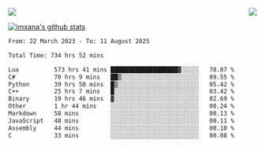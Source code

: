 <p>
  <a href="https://count.getloli.com/"><img src="https://count.getloli.com/get/@xana.readme?theme=moebooru-h"></a>
  <img src="https://weather-icon.journeyad.repl.co/@hangzhou?v=1" align="right">
</p>


<a href="https://github.com/imxana"><img align="center" src="https://github-readme-stats.vercel.app/api?username=imxana&show_icons=true&include_all_commits=true&hide_border=tru&custom_title=imxana%27s%20Github%20Stats" alt="imxana's github stats" /></a> 

<!--START_SECTION:waka-->

```txt
From: 22 March 2023 - To: 11 August 2025

Total Time: 734 hrs 52 mins

Lua          573 hrs 41 mins ███████████████████▓░░░░░   78.07 %
C#           70 hrs 9 mins   ██▒░░░░░░░░░░░░░░░░░░░░░░   09.55 %
Python       39 hrs 50 mins  █▒░░░░░░░░░░░░░░░░░░░░░░░   05.42 %
C++          25 hrs 7 mins   █░░░░░░░░░░░░░░░░░░░░░░░░   03.42 %
Binary       19 hrs 46 mins  ▓░░░░░░░░░░░░░░░░░░░░░░░░   02.69 %
Other        1 hr 44 mins    ░░░░░░░░░░░░░░░░░░░░░░░░░   00.24 %
Markdown     58 mins         ░░░░░░░░░░░░░░░░░░░░░░░░░   00.13 %
JavaScript   48 mins         ░░░░░░░░░░░░░░░░░░░░░░░░░   00.11 %
Assembly     44 mins         ░░░░░░░░░░░░░░░░░░░░░░░░░   00.10 %
C            33 mins         ░░░░░░░░░░░░░░░░░░░░░░░░░   00.08 %
```

<!--END_SECTION:waka-->
